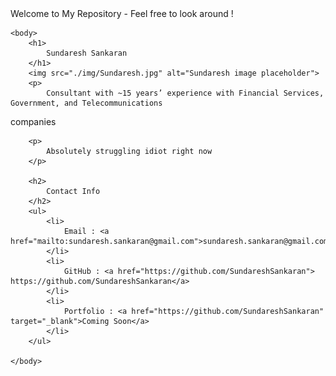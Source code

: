 <html>
    <head>
        <title>
            Sundaresh Sankaran
        </title>
        Welcome to My Repository - Feel free to look around !
    </head>

    <body>
        <h1>
            Sundaresh Sankaran
        </h1>
        <img src="./img/Sundaresh.jpg" alt="Sundaresh image placeholder">
        <p>
            Consultant with ~15 years’ experience with Financial Services, Government, and Telecommunications
companies
        </p>

        <p>
            Absolutely struggling idiot right now
        </p>

        <h2>
            Contact Info
        </h2>
        <ul>
            <li>
                Email : <a href="mailto:sundaresh.sankaran@gmail.com">sundaresh.sankaran@gmail.com</a>
            </li>
            <li>
                GitHub : <a href="https://github.com/SundareshSankaran"> https://github.com/SundareshSankaran</a>
            </li>
            <li>
                Portfolio : <a href="https://github.com/SundareshSankaran" target="_blank">Coming Soon</a>
            </li>
        </ul>

    </body>

</html>